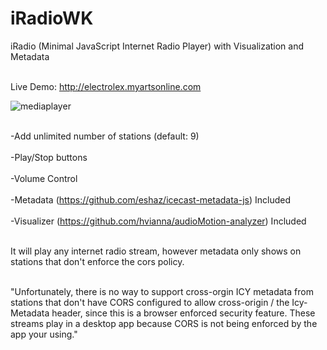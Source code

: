 # iRadioWK
iRadio (Minimal JavaScript Internet Radio Player) with Visualization and Metadata<br><br>

Live Demo: http://electrolex.myartsonline.com

![mediaplayer](https://user-images.githubusercontent.com/16135535/134969574-006efbbf-57e2-40cf-a456-85df7607b4fb.png)<br><br>

-Add unlimited number of stations (default: 9)<br><br>
-Play/Stop buttons<br><br>
-Volume Control<br><br>
-Metadata (https://github.com/eshaz/icecast-metadata-js) Included<br><br>
-Visualizer (https://github.com/hvianna/audioMotion-analyzer) Included <br><br>

It will play any internet radio stream, however metadata only shows on stations that don't enforce the cors policy.<br><br>

"Unfortunately, there is no way to support cross-orgin ICY metadata from stations that don't have CORS configured 
to allow cross-origin / the Icy-Metadata header, since this is a browser enforced security feature. These streams 
play in a desktop app because CORS is not being enforced by the app your using."



